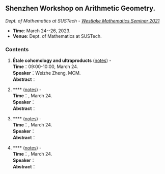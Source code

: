 ## Shenzhen Workshop on Arithmetic Geometry.

_Dept. of Mathematics at SUSTech - [Westlake Mathematics Seminar 2021](https://its.westlake.edu.cn/info/1071/1271.htm)_

- **Time**: March 24--26, 2023.
- **Venue**: Dept. of Mathematics at SUSTech.

### Contents

1. **Étale cohomology and ultraproducts** ([notes](././Zheng.pdf)) - <br/>
**Time**：09:00-10:00, March 24. <br/>
**Speaker**：Weizhe Zheng, MCM. <br/>
**Abstract**：


2. **** ([notes](././.pdf)) - <br/>
**Time**：, March 24. <br/>
**Speaker**： <br/>
**Abstract**：

2. **** ([notes](././.pdf)) - <br/>
**Time**：, March 24. <br/>
**Speaker**： <br/>
**Abstract**：


2. **** ([notes](././.pdf)) - <br/>
**Time**：, March 24. <br/>
**Speaker**： <br/>
**Abstract**：